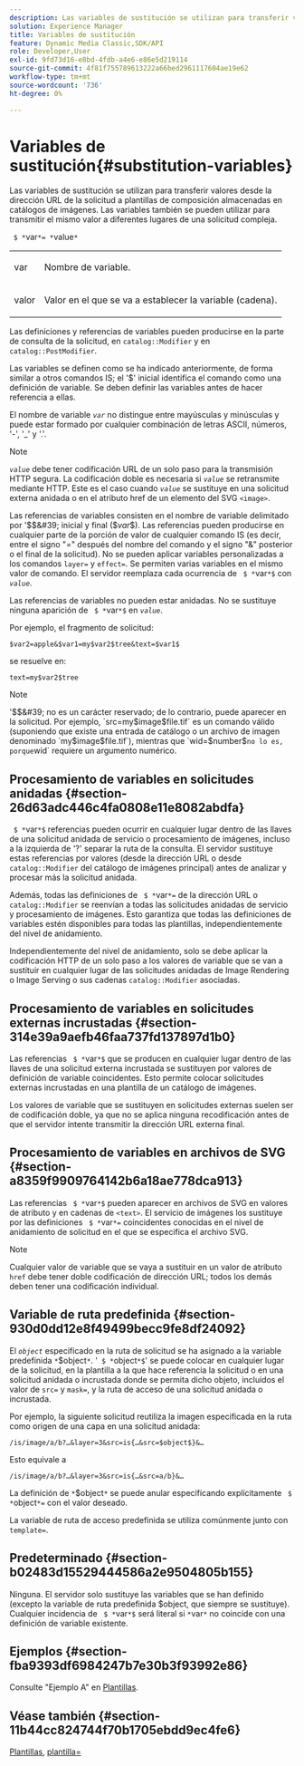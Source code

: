 ```yaml
---
description: Las variables de sustitución se utilizan para transferir valores desde la dirección URL de la solicitud a plantillas de composición almacenadas en catálogos de imágenes. Las variables también se pueden utilizar para transmitir el mismo valor a diferentes lugares de una solicitud compleja.
solution: Experience Manager
title: Variables de sustitución
feature: Dynamic Media Classic,SDK/API
role: Developer,User
exl-id: 9fd73d16-e8bd-4fdb-a4e6-e86e5d219114
source-git-commit: 4f81f755789613222a66bed2961117604ae19e62
workflow-type: tm+mt
source-wordcount: '736'
ht-degree: 0%

---
```


# Variables de sustitución{#substitution-variables}

Las variables de sustitución se utilizan para transferir valores desde la dirección URL de la solicitud a plantillas de composición almacenadas en catálogos de imágenes. Las variables también se pueden utilizar para transmitir el mismo valor a diferentes lugares de una solicitud compleja.

` $ *`var`*= *`value`*`

<table id="simpletable_EFEC66C23CE949EFACDC415A954DF323"> 
 <tr class="strow"> 
  <td class="stentry"> <p> <span class="codeph"> <span class="varname"> var </span> </span> </p> </td> 
  <td class="stentry"> <p>Nombre de variable. </p> </td> 
 </tr> 
 <tr class="strow"> 
  <td class="stentry"> <p> <span class="codeph"> <span class="varname"> valor </span> </span> </p> </td> 
  <td class="stentry"> <p>Valor en el que se va a establecer la variable (cadena). </p> </td> 
 </tr> 
</table>

Las definiciones y referencias de variables pueden producirse en la parte de consulta de la solicitud, en `catalog::Modifier` y en `catalog::PostModifier`.

Las variables se definen como se ha indicado anteriormente, de forma similar a otros comandos IS; el &#39;$&#39; inicial identifica el comando como una definición de variable. Se deben definir las variables antes de hacer referencia a ellas.

El nombre de variable *`var`* no distingue entre mayúsculas y minúsculas y puede estar formado por cualquier combinación de letras ASCII, números, &#39;-&#39;, &#39;_&#39; y &#39;.&#39;.

>[!NOTE]
>
>*`value`* debe tener codificación URL de un solo paso para la transmisión HTTP segura. La codificación doble es necesaria si *`value`* se retransmite mediante HTTP. Este es el caso cuando *`value`* se sustituye en una solicitud externa anidada o en el atributo href de un elemento del SVG `<image>`.

Las referencias de variables consisten en el nombre de variable delimitado por &#39;$$&#39; inicial y final ($*var*$). Las referencias pueden producirse en cualquier parte de la porción de valor de cualquier comando IS (es decir, entre el signo &quot;=&quot; después del nombre del comando y el signo &quot;&amp;&quot; posterior o el final de la solicitud). No se pueden aplicar variables personalizadas a los comandos `layer=` y `effect=`. Se permiten varias variables en el mismo valor de comando. El servidor reemplaza cada ocurrencia de ` $ *`var`*$` con *`value`*.

Las referencias de variables no pueden estar anidadas. No se sustituye ninguna aparición de ` $ *`var`*$` en *`value`*.

Por ejemplo, el fragmento de solicitud:

`$var2=apple&$var1=my$var2$tree&text=$var1$`

se resuelve en:

`text=my$var2$tree`

>[!NOTE]
>
>&#39;$$&#39; no es un carácter reservado; de lo contrario, puede aparecer en la solicitud. Por ejemplo, `src=my$image$file.tif` es un comando válido (suponiendo que existe una entrada de catálogo o un archivo de imagen denominado `my$image$file.tif`), mientras que `wid=$number$` no lo es, porque `wid` requiere un argumento numérico.

## Procesamiento de variables en solicitudes anidadas {#section-26d63adc446c4fa0808e11e8082abdfa}

` $ *`var`*$` referencias pueden ocurrir en cualquier lugar dentro de las llaves de una solicitud anidada de servicio o procesamiento de imágenes, incluso a la izquierda de &#39;?&#39; separar la ruta de la consulta. El servidor sustituye estas referencias por valores (desde la dirección URL o desde `catalog::Modifier` del catálogo de imágenes principal) antes de analizar y procesar más la solicitud anidada.

Además, todas las definiciones de ` $ *`var`*=` de la dirección URL o `catalog::Modifier` se reenvían a todas las solicitudes anidadas de servicio y procesamiento de imágenes. Esto garantiza que todas las definiciones de variables estén disponibles para todas las plantillas, independientemente del nivel de anidamiento.

Independientemente del nivel de anidamiento, solo se debe aplicar la codificación HTTP de un solo paso a los valores de variable que se van a sustituir en cualquier lugar de las solicitudes anidadas de Image Rendering o Image Serving o sus cadenas `catalog::Modifier` asociadas.

## Procesamiento de variables en solicitudes externas incrustadas {#section-314e39a9aefb46faa737fd137897d1b0}

Las referencias ` $ *`var`*$` que se producen en cualquier lugar dentro de las llaves de una solicitud externa incrustada se sustituyen por valores de definición de variable coincidentes. Esto permite colocar solicitudes externas incrustadas en una plantilla de un catálogo de imágenes.

Los valores de variable que se sustituyen en solicitudes externas suelen ser de codificación doble, ya que no se aplica ninguna recodificación antes de que el servidor intente transmitir la dirección URL externa final.

## Procesamiento de variables en archivos de SVG {#section-a8359f9909764142b6a18ae778dca913}

Las referencias ` $ *`var`*$` pueden aparecer en archivos de SVG en valores de atributo y en cadenas de `<text>`. El servicio de imágenes los sustituye por las definiciones ` $ *`var`*=` coincidentes conocidas en el nivel de anidamiento de solicitud en el que se especifica el archivo SVG.

>[!NOTE]
>
>Cualquier valor de variable que se vaya a sustituir en un valor de atributo `href` debe tener doble codificación de dirección URL; todos los demás deben tener una codificación individual.

## Variable de ruta predefinida {#section-930d0dd12e8f49499becc9fe8df24092}

El *`object`* especificado en la ruta de solicitud se ha asignado a la variable predefinida `*`$object`*`. &#39;` $ *`object`*$`&#39; se puede colocar en cualquier lugar de la solicitud, en la plantilla a la que hace referencia la solicitud o en una solicitud anidada o incrustada donde se permita dicho objeto, incluidos el valor de `src=` y `mask=`, y la ruta de acceso de una solicitud anidada o incrustada.

Por ejemplo, la siguiente solicitud reutiliza la imagen especificada en la ruta como origen de una capa en una solicitud anidada:

`/is/image/a/b?…&layer=3&src=is{…&src=$object$}&…`

Esto equivale a

`/is/image/a/b?…&layer=3&src=is{…&src=a/b}&…`

La definición de `*`$object`*` se puede anular especificando explícitamente ` $ *`object`*=` con el valor deseado.

La variable de ruta de acceso predefinida se utiliza comúnmente junto con `template=`.

## Predeterminado {#section-b02483d15529444586a2e9504805b155}

Ninguna. El servidor solo sustituye las variables que se han definido (excepto la variable de ruta predefinida $object, que siempre se sustituye). Cualquier incidencia de ` $ *`var`*$` será literal si `*`var`*` no coincide con una definición de variable existente.

## Ejemplos {#section-fba9393df6984247b7e30b3f93992e86}

Consulte &quot;Ejemplo A&quot; en [Plantillas](../../../../../is-api/http-ref/image-serving-api-ref/c-http-protocol-reference/c-templates/c-templates.md#concept-3cd2d2adae0e41b2979b9640244d4d3e).

## Véase también {#section-11b44cc824744f70b1705ebdd9ec4fe6}

[Plantillas](../../../../../is-api/http-ref/image-serving-api-ref/c-http-protocol-reference/c-templates/c-templates.md#concept-3cd2d2adae0e41b2979b9640244d4d3e), [plantilla=](../../../../../is-api/http-ref/image-serving-api-ref/c-http-protocol-reference/c-command-reference/r-template.md#reference-3beccaa462a64bf0ba867e5c8fd0bd14)

